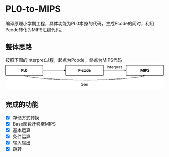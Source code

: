 # PL0-to-MIPS
编译原理小学期工程，具体功能为PL0本身的代码，生成Pcode的同时，利用Pcode转化为MIPS汇编代码。
## 整体思路
按照下图的Interpret过程，起点为Pcode，终点为MIPS代码
![](./photo/123.png)
## 完成的功能
- [x] 存储方式转换
- [x] Base函数迁移至MIPS
- [x] 基本运算
- [x] 条件运算
- [x] 输入输出
- [x] 跳转
